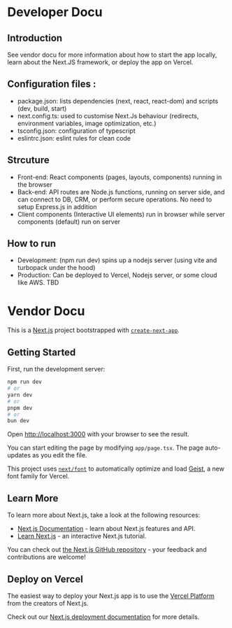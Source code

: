 # Developer Docu

## Introduction
See vendor docu for more information about how to start the app locally, learn about the Next.JS framework, or deploy the app on Vercel.

## Configuration files :
* package.json: lists dependencies (next, react, react-dom) and scripts (dev, build, start)
* next.config.ts: used to customise Next.Js behaviour (redirects, environment variables, image optimization, etc.)
* tsconfig.json: configuration of typescript
* eslintrc.json: eslint rules for clean code

## Strcuture
* Front-end: React components (pages, layouts, components) running in the browser
* Back-end: API routes are Node.js functions, running on server side, and can connect to DB, CRM, or perform secure operations. No need to setup Express.js in addition
* Client components (Interactive UI elements) run in browser while server components (default) run on server

## How to run
* Development: (npm run dev) spins up a nodejs server (using vite and turbopack under the hood)
* Production: Can be deployed to Vercel, Nodejs server, or some cloud like AWS. TBD

# Vendor Docu
This is a [Next.js](https://nextjs.org) project bootstrapped with [`create-next-app`](https://nextjs.org/docs/app/api-reference/cli/create-next-app).

## Getting Started

First, run the development server:

```bash
npm run dev
# or
yarn dev
# or
pnpm dev
# or
bun dev
```

Open [http://localhost:3000](http://localhost:3000) with your browser to see the result.

You can start editing the page by modifying `app/page.tsx`. The page auto-updates as you edit the file.

This project uses [`next/font`](https://nextjs.org/docs/app/building-your-application/optimizing/fonts) to automatically optimize and load [Geist](https://vercel.com/font), a new font family for Vercel.

## Learn More

To learn more about Next.js, take a look at the following resources:

- [Next.js Documentation](https://nextjs.org/docs) - learn about Next.js features and API.
- [Learn Next.js](https://nextjs.org/learn) - an interactive Next.js tutorial.

You can check out [the Next.js GitHub repository](https://github.com/vercel/next.js) - your feedback and contributions are welcome!

## Deploy on Vercel

The easiest way to deploy your Next.js app is to use the [Vercel Platform](https://vercel.com/new?utm_medium=default-template&filter=next.js&utm_source=create-next-app&utm_campaign=create-next-app-readme) from the creators of Next.js.

Check out our [Next.js deployment documentation](https://nextjs.org/docs/app/building-your-application/deploying) for more details.
